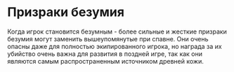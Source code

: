# Призраки безумия

Когда игрок становится безумным - более сильные и жесткие призраки безумия могут заменить вышеупомянутые при спавне. Они очень опасны даже для полностью экипированного игрока, но награда за их убийство очень важна для развития в поздней игре, так как они являются самым распространенным источником древней кожи.
